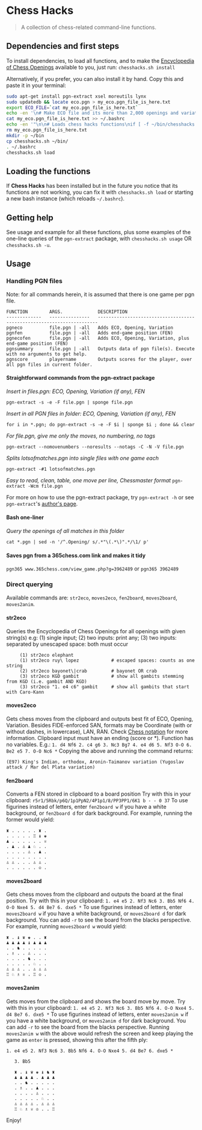 # Chess Hacks

> A collection of chess-related command-line functions.

## Dependencies and first steps
To install dependencies, to load all functions, and to make the [Encyclopedia of Chess Openings](https://en.wikipedia.org/wiki/Encyclopaedia_of_Chess_Openings) available to you, just run:
`chesshacks.sh install`

Alternatively, if you prefer, you can also install it by hand. Copy this and paste it in your terminal:
```bash
sudo apt-get install pgn-extract xsel moreutils lynx
sudo updatedb && locate eco.pgn > my_eco.pgn_file_is_here.txt
export ECO_FILE=`cat my_eco.pgn_file_is_here.txt`
echo -en '\n# Make ECO file and its more than 2,000 openings and variations available to pgn-extract\nexport ECO_FILE="' >> ~/.bashrc
cat my_eco.pgn_file_is_here.txt >> ~/.bashrc
echo -en '"\n\n# Loads chess hacks functions\nif [ -f ~/bin/chesshacks.sh ]; then\n   . ~/bin/chesshacks.sh load\nfi\n' >> ~/.bashrc
rm my_eco.pgn_file_is_here.txt
mkdir -p ~/bin
cp chesshacks.sh ~/bin/
. ~/.bashrc
chesshacks.sh load
```

## Loading the functions
If **Chess Hacks** has been installed but in the future you notice that its functions are not working, you can fix it with `chesshacks.sh load` or starting a new bash instance (which reloads `~/.bashrc`).


## Getting help
See usage and example for all these functions, plus some examples of the one-line queries of the `pgn-extract` package, with `chesshacks.sh usage`  OR  `chesshacks.sh -u`.

## Usage


### Handling PGN files

Note: for all commands herein, it is assumed that there is one game per pgn file.

```
FUNCTION        ARGS.             DESCRIPTION
-------------   ---------------   ----------------------------------------------------------------------
pgneco          file.pgn | -all   Adds ECO, Opening, Variation
pgnfen          file.pgn | -all   Adds end-game position (FEN)
pgnecofen       file.pgn | -all   Adds ECO, Opening, Variation, plus end-game position (FEN)
pgnsummary      file.pgn | -all   Outputs data of pgn file(s). Execute with no arguments to get help.
pgnscore        playername        Outputs scores for the player, over all pgn files in current folder.
```

#### Straightforward commands from the pgn-extract package
*Insert in files.pgn: ECO, Opening, Variation (if any), FEN*

`pgn-extract -s -e -F file.pgn | sponge file.pgn`

*Insert in all PGN files in folder: ECO, Opening, Variation (if any), FEN*

`for i in *.pgn; do pgn-extract -s -e -F $i | sponge $i ; done && clear`

*For file.pgn, give me only the moves, no numbering, no tags*

`pgn-extract --nomovenumbers --noresults --notags -C -N -V file.pgn`

*Splits lotsofmatches.pgn into single files with one game each*

`pgn-extract -#1 lotsofmatches.pgn`

*Easy to read, clean, table, one move per line, Chessmaster format*
`pgn-extract -Wcm file.pgn`

For more on how to use the pgn-extract package, try `pgn-extract -h` or see `pgn-extract`'s [author's page](http://cs.kent.ac.uk/people/staff/djb/pgn-extract/help.html).

#### Bash one-liner
*Query the openings of all matches in this folder*

`cat *.pgn | sed -n '/^.Opening/ s/.*"\(.*\)".*/\1/ p'`

#### Saves pgn from a 365chess.com link and makes it tidy

`pgn365 www.365chess.com/view_game.php?g=3962489`  or   `pgn365 3962489`


### Direct querying

Available commands are: `str2eco`, `moves2eco`, `fen2board`, `moves2board`, `moves2anim`.  

#### str2eco
Queries the Encyclopedia of Chess Openings for all openings with given string(s)
e.g: (1) single input; (2) two inputs: print any; (3) two inputs: separated by unescaped space: both must occur
```
     (1) str2eco elephant
     (1) str2eco ruy\ lopez            # escaped spaces: counts as one string
     (2) str2eco bayonet\|crab         # bayonet OR crab
     (3) str2eco KGD gambit            # show all gambits stemming from KGD (i.e. gambit AND KGD)
     (3) str2eco "1. e4 c6" gambit     # show all gambits that start with Caro-Kann
```

#### moves2eco
Gets chess moves from the clipboard and outputs best fit of ECO, Opening, Variation.
Besides FIDE-enforced SAN, formats may be Coordinate (with or without dashes, in lowercase), LAN, RAN. Check [Chess notation](https://en.wikipedia.org/wiki/Chess_notation) for more information.
Clipboard input must have an ending (score or *). Function has no variables. E.g.:
`1. d4 Nf6 2. c4 g6 3. Nc3 Bg7 4. e4 d6 5. Nf3 O-O 6. Be2 e5 7. O-O Nc6 *`
Copying the above and running the command returns:

`(E97) King's Indian, orthodox, Aronin-Taimanov variation (Yugoslav attack / Mar del Plata variation)`

#### fen2board
Converts a FEN stored in clipboard to a board position
Try with this in your clipboard:   `r5r1/5Rbk/p6Q/1p1PpN2/4P1p1/8/PP3PP1/6K1 b - - 0 37`
To use figurines instead of letters, enter `fen2board w` if you have a white background, or `fen2board d` for dark background. For example, running the former would yield:
```
♜ . . . . . ♜ . 
. . . . . ♖ ♝ ♚ 
♟ . . . . . . ♕ 
. ♟ . ♙ ♟ ♘ . . 
. . . . ♙ . ♟ . 
. . . . . . . . 
♙ ♙ . . . ♙ ♙ . 
. . . . . . ♔ . 
```

#### moves2board
Gets chess moves from the clipboard and outputs the board at the final position.
Try with this in your clipboard:   `1. e4 e5 2. Nf3 Nc6 3. Bb5 Nf6 4. O-O Nxe4 5. d4 Be7 6. dxe5 *`
To use figurines instead of letters, enter `moves2board w` if you have a white background, or `moves2board d` for dark background. You can add `-r` to see the board from the blacks perspective.
For example, running `moves2board w` would yield:
```
♜ . ♝ ♛ ♚ . . ♜ 
♟ ♟ ♟ ♟ ♝ ♟ ♟ ♟ 
. . ♞ . . . . . 
. ♗ . . ♙ . . . 
. . . . ♞ . . . 
. . . . . ♘ . . 
♙ ♙ ♙ . . ♙ ♙ ♙ 
♖ ♘ ♗ ♕ . ♖ ♔ . 
```

#### moves2anim
Gets moves from the clipboard and shows the board move by move.
Try with this in your clipboard:   `1. e4 e5 2. Nf3 Nc6 3. Bb5 Nf6 4. O-O Nxe4 5. d4 Be7 6. dxe5 *`
To use figurines instead of letters, enter `moves2anim w` if you have a white background, or `moves2anim d` for dark background. You can add `-r` to see the board from the blacks perspective.
Running `moves2anim w` with the above would refresh the screen and keep playing the game as `enter` is pressed, showing this after the fifth ply:
```
1. e4 e5 2. Nf3 Nc6 3. Bb5 Nf6 4. O-O Nxe4 5. d4 Be7 6. dxe5 *

   3. Bb5
   
   ♜ . ♝ ♛ ♚ ♝ ♞ ♜ 
   ♟ ♟ ♟ ♟ . ♟ ♟ ♟ 
   . . ♞ . . . . . 
   . ♗ . . ♟ . . . 
   . . . . ♙ . . . 
   . . . . . ♘ . . 
   ♙ ♙ ♙ ♙ . ♙ ♙ ♙ 
   ♖ ♘ ♗ ♕ ♔ . . ♖ 
```

Enjoy!
